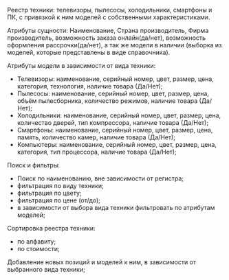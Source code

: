 Реестр техники: телевизоры, пылесосы, холодильники, смартфоны и ПК, с привязкой к ним моделей с собственными характеристиками.

Атрибуты сущности: Наименование, Страна производитель, Фирма производитель, возможность заказа онлайн(да/нет), возможность оформления рассрочки(да/нет), а так же модели в наличии (выборка из моделей, которые представлены в виде справочника).

Атрибуты модели в зависимости от вида техники: 
- Телевизоры: наименование, серийный номер, цвет,
размер, цена, категория, технология, наличие товара (Да/Нет);
- Пылесосы: наименование, серийный номер, цвет,
размер, цена, объём пылесборника, количество режимов, наличие товара (Да/Нет);
- Холодильники: наименование, серийный номер, цвет,
размер, цена, количество дверей, тип компрессора, наличие товара (Да/Нет);
- Смартфоны: наименование, серийный номер, цвет,
размер, цена, память, количество камер, наличие товара (Да/Нет);
- Компьютеры: наименование, серийный номер, цвет,
размер, цена, категория, тип процессора, наличие товара (Да/Нет);

Поиск и фильтры:
- Поиск по наименованию, вне зависимости от регистра;
- фильтрация по виду техники;
- фильтрация по цвету;
- фильтрация по цене (от/до);
- в зависимости от выбора вида техники фильтровать по атрибутам моделей;

Сортировка реестра техники:
- по алфавиту;
- по стоимости;

Добавление новых позиций и моделей к ним, в зависимости от выбранного вида техники;
